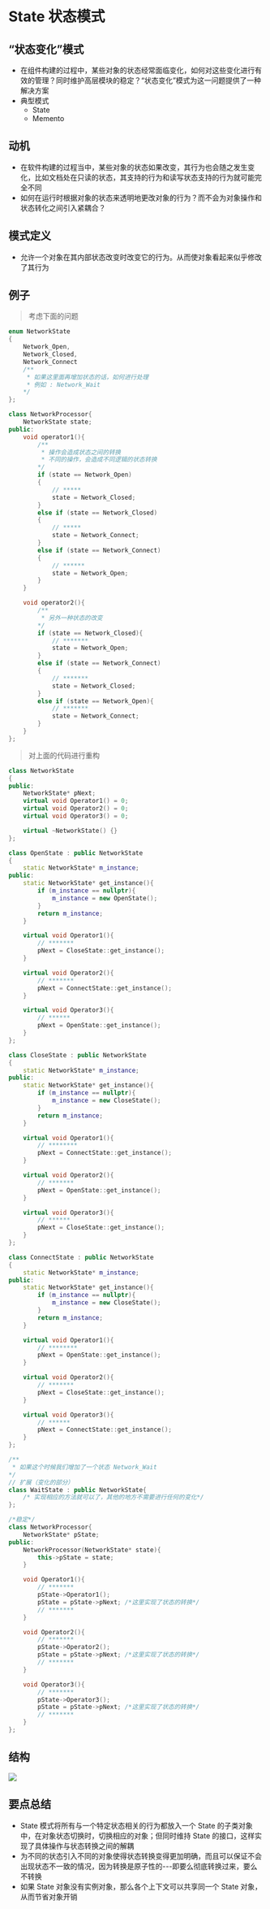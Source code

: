 # State 状态模式

## “状态变化”模式

* 在组件构建的过程中，某些对象的状态经常面临变化，如何对这些变化进行有效的管理？同时维护高层模块的稳定？“状态变化”模式为这一问题提供了一种解决方案
* 典型模式
  * State
  * Memento

## 动机

* 在软件构建的过程当中，某些对象的状态如果改变，其行为也会随之发生变化，比如文档处在只读的状态，其支持的行为和读写状态支持的行为就可能完全不同
* 如何在运行时根据对象的状态来透明地更改对象的行为？而不会为对象操作和状态转化之间引入紧耦合？

## 模式定义

* 允许一个对象在其内部状态改变时改变它的行为。从而使对象看起来似乎修改了其行为

## 例子

> 考虑下面的问题

```c++
enum NetworkState
{
	Network_Open,
	Network_Closed,
	Network_Connect
	/**
	 * 如果这里面再增加状态的话，如何进行处理
	 * 例如 : Network_Wait
	*/
};

class NetworkProcessor{
	NetworkState state;
public:
	void operator1(){
		/**
		 * 操作会造成状态之间的转换
		 * 不同的操作，会造成不同逻辑的状态转换
		*/
		if (state == Network_Open)
		{
			// *****
			state = Network_Closed;
		}
		else if (state == Network_Closed)
		{
			// *****
			state = Network_Connect;
		}
		else if (state == Network_Connect)
		{
			// ******
			state = Network_Open;
		}
	}

	void operator2(){
		/**
		 * 另外一种状态的改变
		*/
		if (state == Network_Closed){
			// *******
			state = Network_Open;
		}
		else if (state == Network_Connect)
		{
			// *******
			state = Network_Closed;
		}
		else if (state == Network_Open){
			// *******
			state = Network_Connect;
		}
	}
};
```

> 对上面的代码进行重构

```c++
class NetworkState
{
public:
	NetworkState* pNext;
	virtual void Operator1() = 0;
	virtual void Operator2() = 0;
	virtual void Operator3() = 0;

	virtual ~NetworkState() {}
};

class OpenState : public NetworkState
{
	static NetworkState* m_instance;
public:
	static NetworkState* get_instance(){
		if (m_instance == nullptr){
			m_instance = new OpenState();
		}
		return m_instance;
	}

	virtual void Operator1(){
		// *******
		pNext = CloseState::get_instance();
	}

	virtual void Operator2(){
		// *******
		pNext = ConnectState::get_instance();
	}

	virtual void Operator3(){
		// ******
		pNext = OpenState::get_instance();
	}
};

class CloseState : public NetworkState
{
	static NetworkState* m_instance;
public:
	static NetworkState* get_instance(){
		if (m_instance == nullptr){
			m_instance = new CloseState();
		}
		return m_instance;
	}

	virtual void Operator1(){
		// ********
		pNext = ConnectState::get_instance();
	}

	virtual void Operator2(){
		// *******
		pNext = OpenState::get_instance();
	}

	virtual void Operator3(){
		// ******
		pNext = CloseState::get_instance();
	}
};

class ConnectState : public NetworkState
{
	static NetworkState* m_instance;
public:
	static NetworkState* get_instance(){
		if (m_instance == nullptr){
			m_instance = new CloseState();
		}
		return m_instance;
	}

	virtual void Operator1(){
		// ********
		pNext = OpenState::get_instance();
	}

	virtual void Operator2(){
		// *******
		pNext = CloseState::get_instance();
	}

	virtual void Operator3(){
		// ******
		pNext = ConnectState::get_instance();
	}
};

/**
 * 如果这个时候我们增加了一个状态 Network_Wait
*/
// 扩展（变化的部分）
class WaitState : public NetworkState{
	/* 实现相应的方法就可以了，其他的地方不需要进行任何的变化*/
};

/*稳定*/
class NetworkProcessor{
	NetworkState* pState;
public:
	NetworkProcessor(NetworkState* state){
		this->pState = state;
	}

	void Operator1(){
		// *******
		pState->Operator1();
		pState = pState->pNext;	/*这里实现了状态的转换*/
		// *******
	}

	void Operator2(){
		// *******
		pState->Operator2();
		pState = pState->pNext;	/*这里实现了状态的转换*/
		// *******
	}

	void Operator3(){
		// *******
		pState->Operator3();
		pState = pState->pNext;	/*这里实现了状态的转换*/
		// *******
	}
};
```

## 结构

![](./img/state1.png)

## 要点总结

* State 模式将所有与一个特定状态相关的行为都放入一个 State 的子类对象中，在对象状态切换时，切换相应的对象；但同时维持 State 的接口，这样实现了具体操作与状态转换之间的解耦
* 为不同的状态引入不同的对象使得状态转换变得更加明确，而且可以保证不会出现状态不一致的情况，因为转换是原子性的---即要么彻底转换过来，要么不转换
* 如果 State 对象没有实例对象，那么各个上下文可以共享同一个 State 对象，从而节省对象开销